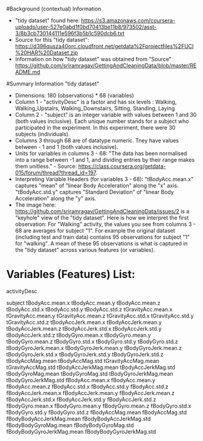 #Background (contextual) Information
* "tidy dataset" found here: https://s3.amazonaws.com/coursera-uploads/user-527e0abd1f0bd70413be11b8/973502/asst-3/8b3cb730144111e596f3b5b1c590dcb6.txt
* Source for this "tidy dataset":
https://d396qusza40orc.cloudfront.net/getdata%2Fprojectfiles%2FUCI%20HAR%20Dataset.zip
* Information on how "tidy dataset" was obtained from "Source"
https://github.com/sriramragav/GettingAndCleaningData/blob/master/README.md

#Summary Information "tidy dataset"
* Dimensions: 180 (observations) * 68 (variables)
* Column 1 - "activityDesc" is a factor and has six levels : Walking, Walking_Upstairs, Walking_Downstairs, Sitting, Standing, Laying
* Column 2 - "subject" is an integer variable with values between 1 and 30 (both values inclusive). Each unique number stands for a subject who participated in the experiment.  In this experiment, there were 30 subjects (individuals).
* Columns 3 through 68 are of datatype numeric.  Tney have values between - 1 and 1 (both values inclusive).
* Units for variables in columns 3 - 68: "The data has been normalised into a range between -1 and 1, and dividing entries by their range makes them unitless." - Source: https://class.coursera.org/getdata-015/forum/thread?thread_id=197. 
* Interpreting Variable Headers (for variables 3 - 68): "tBodyAcc.mean.x" captures "mean" of "linear Body Acceleration" along the "x" axis.  "tBodyAcc.std.y" captures "Standard Deviation" of "linear Body Acceleration" along the "y" axis.
* The image here: https://github.com/sriramragav/GettingAndCleaningData/issues/2 is a "keyhole" view of the "tidy dataset". Here is how we interpret the first observation: For "Walking" activity, the values you see from columns 3 - 68 are averages for subject "1".  For example the original dataset (including test and train data) contains 95 observations for subject "1" for "walking".  A mean of these 95 observations is what is captured in the "tidy dataset" across various features (or variables).

# Variables (Features) List:
activityDesc

subject
tBodyAcc.mean.x
tBodyAcc.mean.y
tBodyAcc.mean.z
tBodyAcc.std.x
tBodyAcc.std.y
tBodyAcc.std.z
tGravityAcc.mean.x
tGravityAcc.mean.y
tGravityAcc.mean.z
tGravityAcc.std.x
tGravityAcc.std.y
tGravityAcc.std.z
tBodyAccJerk.mean.x
tBodyAccJerk.mean.y
tBodyAccJerk.mean.z
tBodyAccJerk.std.x
tBodyAccJerk.std.y
tBodyAccJerk.std.z
tBodyGyro.mean.x
tBodyGyro.mean.y
tBodyGyro.mean.z
tBodyGyro.std.x
tBodyGyro.std.y
tBodyGyro.std.z
tBodyGyroJerk.mean.x
tBodyGyroJerk.mean.y
tBodyGyroJerk.mean.z
tBodyGyroJerk.std.x
tBodyGyroJerk.std.y
tBodyGyroJerk.std.z
tBodyAccMag.mean
tBodyAccMag.std
tGravityAccMag.mean
tGravityAccMag.std
tBodyAccJerkMag.mean
tBodyAccJerkMag.std
tBodyGyroMag.mean
tBodyGyroMag.std
tBodyGyroJerkMag.mean
tBodyGyroJerkMag.std
fBodyAcc.mean.x
fBodyAcc.mean.y
fBodyAcc.mean.z
fBodyAcc.std.x
fBodyAcc.std.y
fBodyAcc.std.z
fBodyAccJerk.mean.x
fBodyAccJerk.mean.y
fBodyAccJerk.mean.z
fBodyAccJerk.std.x
fBodyAccJerk.std.y
fBodyAccJerk.std.z
fBodyGyro.mean.x
fBodyGyro.mean.y
fBodyGyro.mean.z
fBodyGyro.std.x
fBodyGyro.std.y
fBodyGyro.std.z
fBodyAccMag.mean
fBodyAccMag.std
fBodyBodyAccJerkMag.mean
fBodyBodyAccJerkMag.std
fBodyBodyGyroMag.mean
fBodyBodyGyroMag.std
fBodyBodyGyroJerkMag.mean
fBodyBodyGyroJerkMag.std


 
